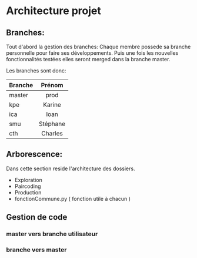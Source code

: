 # Architecture projet

## Branches:
Tout d'abord la gestion des branches:
Chaque membre possede sa branche personnelle pour faire ses développements.
Puis une fois les nouvelles fonctionnalités testées elles seront merged dans la branche master.

Les branches sont donc:

| Branche | Prénom |
|---------|:--------:|
| master |  prod |
| kpe | Karine |
| ica | Ioan |
| smu | Stéphane |
| cth | Charles |


## Arborescence:
Dans cette section reside l'architecture des dossiers.
 * Exploration
 * Paircoding
 * Production
 * fonctionCommune.py ( fonction utile à chacun )

## Gestion de code
### master vers branche utilisateur

### branche vers master
